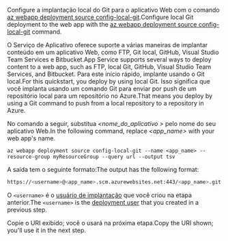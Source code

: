 <span data-ttu-id="fc632-101">Configure a implantação local do Git para o aplicativo Web com o comando [az webapp deployment source config-local-git](/cli/azure/webapp/deployment/source#config-local-git).</span><span class="sxs-lookup"><span data-stu-id="fc632-101">Configure local Git deployment to the web app with the [az webapp deployment source config-local-git](/cli/azure/webapp/deployment/source#config-local-git) command.</span></span>

<span data-ttu-id="fc632-102">O Serviço de Aplicativo oferece suporte a várias maneiras de implantar conteúdo em um aplicativo Web, como FTP, Git local, GitHub, Visual Studio Team Services e Bitbucket.</span><span class="sxs-lookup"><span data-stu-id="fc632-102">App Service supports several ways to deploy content to a web app, such as FTP, local Git, GitHub, Visual Studio Team Services, and Bitbucket.</span></span> <span data-ttu-id="fc632-103">Para este início rápido, implante usando o Git local.</span><span class="sxs-lookup"><span data-stu-id="fc632-103">For this quickstart, you deploy by using local Git.</span></span> <span data-ttu-id="fc632-104">Isso significa que você implanta usando um comando Git para enviar por push de um repositório local para um repositório no Azure.</span><span class="sxs-lookup"><span data-stu-id="fc632-104">That means you deploy by using a Git command to push from a local repository to a repository in Azure.</span></span> 

<span data-ttu-id="fc632-105">No comando a seguir, substitua *\<nome_do_aplicativo >* pelo nome do seu aplicativo Web.</span><span class="sxs-lookup"><span data-stu-id="fc632-105">In the following command, replace *\<app_name>* with your web app's name.</span></span>

```azurecli-interactive
az webapp deployment source config-local-git --name <app_name> --resource-group myResourceGroup --query url --output tsv
```

<span data-ttu-id="fc632-106">A saída tem o seguinte formato:</span><span class="sxs-lookup"><span data-stu-id="fc632-106">The output has the following format:</span></span>

```bash
https://<username>@<app_name>.scm.azurewebsites.net:443/<app_name>.git
```

<span data-ttu-id="fc632-107">O `<username>` é o [usuário de implantação](#configure-a-deployment-user) que você criou na etapa anterior.</span><span class="sxs-lookup"><span data-stu-id="fc632-107">The `<username>` is the [deployment user](#configure-a-deployment-user) that you created in a previous step.</span></span>

<span data-ttu-id="fc632-108">Copie o URI exibido; você o usará na próxima etapa.</span><span class="sxs-lookup"><span data-stu-id="fc632-108">Copy the URI shown; you'll use it in the next step.</span></span>
